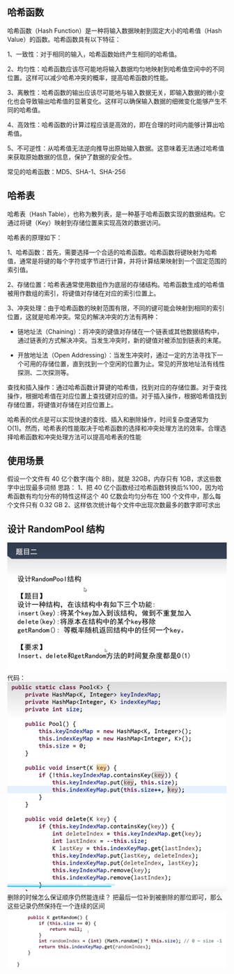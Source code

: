 ## 哈希函数

哈希函数（Hash Function）是一种将输入数据映射到固定大小的哈希值（Hash Value）的函数。哈希函数具有以下特征：

1、一致性：对于相同的输入，哈希函数始终产生相同的哈希值。

2、均匀性：哈希函数应该尽可能地将输入数据均匀地映射到哈希值空间中的不同位置。这样可以减少哈希冲突的概率，提高哈希函数的性能。

3、离散性：哈希函数的输出应该尽可能地与输入数据无关，即输入数据的微小变化也会导致输出哈希值的显著变化。这样可以确保输入数据的细微变化能够产生不同的哈希值。

4、高效性：哈希函数的计算过程应该是高效的，即在合理的时间内能够计算出哈希值。

5、不可逆性：从哈希值无法逆向推导出原始输入数据。这意味着无法通过哈希值来获取原始数据的信息，保护了数据的安全性。

常见的哈希函数：MD5、SHA-1、SHA-256

## 哈希表

哈希表（Hash Table），也称为散列表，是一种基于哈希函数实现的数据结构。它通过将键（Key）映射到存储位置来实现高效的数据访问。

哈希表的原理如下：

1、哈希函数：首先，需要选择一个合适的哈希函数。哈希函数将键映射为哈希值，通常是将键的每个字符或字节进行计算，并将计算结果映射到一个固定范围的索引值。

2、存储位置：哈希表通常使用数组作为底层的存储结构。哈希函数生成的哈希值被用作数组的索引，将键值对存储在对应的索引位置上。

3、冲突处理：由于哈希函数的映射范围有限，不同的键可能会映射到相同的索引位置，这就是哈希冲突。常见的解决冲突的方法有两种：

-   链地址法（Chaining）：将冲突的键值对存储在一个链表或其他数据结构中，通过链表的方式解决冲突。当发生冲突时，新的键值对被添加到链表的末尾。

-   开放地址法（Open Addressing）：当发生冲突时，通过一定的方法寻找下一个可用的存储位置，直到找到一个空闲的位置为止。常见的开放地址法有线性探测、二次探测等。

查找和插入操作：通过哈希函数计算键的哈希值，找到对应的存储位置。对于查找操作，根据哈希值在对应位置上查找键对应的值。对于插入操作，根据哈希值找到存储位置，将键值对存储在对应位置上。

哈希表的优点是可以实现快速的查找、插入和删除操作，时间复杂度通常为 O(1)。然而，哈希表的性能取决于哈希函数的选择和冲突处理方法的效率。合理选择哈希函数和冲突处理方法可以提高哈希表的性能

## 使用场景

假设一个文件有 40 亿个数字(每个 8B)，就是 32GB，内存只有 1GB，求这些数字中出现最多词频
思路：
1、把 40 亿个函数经过哈希函数转换后%100，因为哈希函数有均匀分布的特性这样这个 40 亿数会均匀分布在 100 个文件中，那么每个文件只有 0.32 GB
2、这样依次统计每个文件中出现次数最多的数字即可求出

## 设计 RandomPool 结构
![Alt text](image.png)
代码：
![Alt text](image-1.png)
删除的时候怎么保证顺序仍然能连续？
把最后一位补到被删除的那位即可，那么这些记录仍然保持在一个连续的区间
![Alt text](image-2.png)
